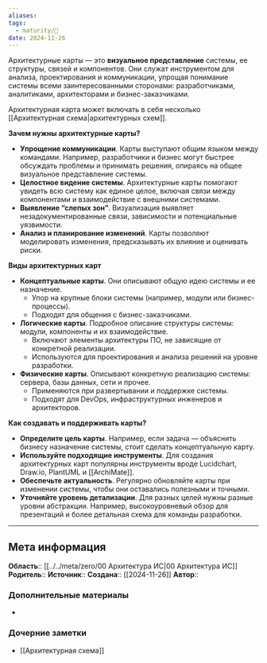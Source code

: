 ```yaml
---
aliases: 
tags:
  - maturity/🌱
date: 2024-11-26
---
```

Архитектурные карты — это **визуальное представление** системы, ее структуры, связей и компонентов. Они служат инструментом для анализа, проектирования и коммуникации, упрощая понимание системы всеми заинтересованными сторонами: разработчиками, аналитиками, архитекторами и бизнес-заказчиками.

Архитектурная карта может включать в себя несколько [[Архитектурная схема|архитектурных схем]].

**Зачем нужны архитектурные карты?**
- **Упрощение коммуникации**. Карты выступают общим языком между командами. Например, разработчики и бизнес могут быстрее обсуждать проблемы и принимать решения, опираясь на общее визуальное представление системы.
- **Целостное видение системы**. Архитектурные карты помогают увидеть всю систему как единое целое, включая связи между компонентами и взаимодействие с внешними системами.
- **Выявление “слепых зон”**. Визуализация выявляет незадокументированные связи, зависимости и потенциальные уязвимости.
- **Анализ и планирование изменений**. Карты позволяют моделировать изменения, предсказывать их влияние и оценивать риски.

**Виды архитектурных карт**
- **Концептуальные карты**. Они описывают общую идею системы и ее назначение.
	- Упор на крупные блоки системы (например, модули или бизнес-процессы).
	- Подходят для общения с бизнес-заказчиками.
- **Логические карты**. Подробное описание структуры системы: модули, компоненты и их взаимодействие.
	- Включают элементы архитектуры ПО, не зависящие от конкретной реализации.
	- Используются для проектирования и анализа решений на уровне разработки.
- **Физические карты**. Описывают конкретную реализацию системы: сервера, базы данных, сети и прочее.
	- Применяются при развертывании и поддержке системы.
	- Подходят для DevOps, инфраструктурных инженеров и архитекторов.

**Как создавать и поддерживать карты?**
- **Определите цель карты**. Например, если задача — объяснить бизнесу назначение системы, стоит сделать концептуальную карту.
- **Используйте подходящие инструменты**. Для создания архитектурных карт популярны инструменты вроде Lucidchart, Draw.io, PlantUML и [[ArchiMate]].
- **Обеспечьте актуальность**. Регулярно обновляйте карты при изменении системы, чтобы они оставались полезными и точными.
- **Уточняйте уровень детализации**. Для разных целей нужны разные уровни абстракции. Например, высокоуровневый обзор для презентаций и более детальная схема для команды разработки.
***
## Мета информация
**Область**:: [[../../meta/zero/00 Архитектура ИС|00 Архитектура ИС]]
**Родитель**:: 
**Источник**:: 
**Создана**:: [[2024-11-26]]
**Автор**:: 
### Дополнительные материалы
- 

### Дочерние заметки
<!-- QueryToSerialize: LIST FROM [[]] WHERE contains(Родитель, this.file.link) or contains(parents, this.file.link) -->
<!-- SerializedQuery: LIST FROM [[]] WHERE contains(Родитель, this.file.link) or contains(parents, this.file.link) -->
- [[Архитектурная схема]]
<!-- SerializedQuery END -->


